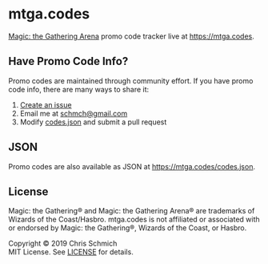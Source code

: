 # mtga.codes

[Magic: the Gathering Arena](https://magic.wizards.com/mtgarena) promo code tracker live at https://mtga.codes.

## Have Promo Code Info?

Promo codes are maintained through community effort. If you have promo code info, there are many ways to share it:

1. [Create an issue](https://github.com/schmich/mtga.codes/issues/new)
2. Email me at [schmch@gmail.com](mailto:schmch@gmail.com)
3. Modify [codes.json](docs/codes.json) and submit a pull request

## JSON

Promo codes are also available as JSON at https://mtga.codes/codes.json.

## License

Magic: the Gathering® and Magic: the Gathering Arena® are trademarks of Wizards of the Coast/Hasbro. mtga.codes is not affiliated or associated with or endorsed by Magic: the Gathering®, Wizards of the Coast, or Hasbro.

Copyright &copy; 2019 Chris Schmich  \
MIT License. See [LICENSE](LICENSE) for details.